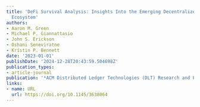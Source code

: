 ```yaml
---
title: 'DeFi Survival Analysis: Insights Into the Emerging Decentralized Financial
  Ecosystem'
authors:
- Aaron M. Green
- Michael P. Giannattasio
- John S. Erickson
- Oshani Seneviratne
- Kristin P. Bennett
date: '2023-01-01'
publishDate: '2024-12-28T20:43:59.504698Z'
publication_types:
- article-journal
publication: '*ACM Distributed Ledger Technologies (DLT) Research and Practice*'
links:
- name: URL
  url: https://doi.org/10.1145/3638064
---
```


